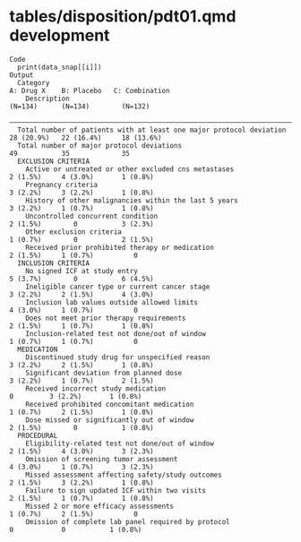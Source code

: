 # tables/disposition/pdt01.qmd development

    Code
      print(data_snap[[i]])
    Output
      Category                                                              A: Drug X    B: Placebo   C: Combination
        Description                                                          (N=134)      (N=134)        (N=132)    
      ——————————————————————————————————————————————————————————————————————————————————————————————————————————————
      Total number of patients with at least one major protocol deviation   28 (20.9%)   22 (16.4%)     18 (13.6%)  
      Total number of major protocol deviations                                 49           35             35      
      EXCLUSION CRITERIA                                                                                            
        Active or untreated or other excluded cns metastases                 2 (1.5%)     4 (3.0%)       1 (0.8%)   
        Pregnancy criteria                                                   3 (2.2%)     3 (2.2%)       1 (0.8%)   
        History of other malignancies within the last 5 years                3 (2.2%)     1 (0.7%)       1 (0.8%)   
        Uncontrolled concurrent condition                                    2 (1.5%)        0           3 (2.3%)   
        Other exclusion criteria                                             1 (0.7%)        0           2 (1.5%)   
        Received prior prohibited therapy or medication                      2 (1.5%)     1 (0.7%)          0       
      INCLUSION CRITERIA                                                                                            
        No signed ICF at study entry                                         5 (3.7%)        0           6 (4.5%)   
        Ineligible cancer type or current cancer stage                       3 (2.2%)     2 (1.5%)       4 (3.0%)   
        Inclusion lab values outside allowed limits                          4 (3.0%)     1 (0.7%)          0       
        Does not meet prior therapy requirements                             2 (1.5%)     1 (0.7%)       1 (0.8%)   
        Inclusion-related test not done/out of window                        1 (0.7%)     1 (0.7%)          0       
      MEDICATION                                                                                                    
        Discontinued study drug for unspecified reason                       3 (2.2%)     2 (1.5%)       1 (0.8%)   
        Significant deviation from planned dose                              3 (2.2%)     1 (0.7%)       2 (1.5%)   
        Received incorrect study medication                                     0         3 (2.2%)       1 (0.8%)   
        Received prohibited concomitant medication                           1 (0.7%)     2 (1.5%)       1 (0.8%)   
        Dose missed or significantly out of window                           2 (1.5%)        0           1 (0.8%)   
      PROCEDURAL                                                                                                    
        Eligibility-related test not done/out of window                      2 (1.5%)     4 (3.0%)       3 (2.3%)   
        Omission of screening tumor assessment                               4 (3.0%)     1 (0.7%)       3 (2.3%)   
        Missed assessment affecting safety/study outcomes                    2 (1.5%)     3 (2.2%)       1 (0.8%)   
        Failure to sign updated ICF within two visits                        2 (1.5%)     1 (0.7%)       1 (0.8%)   
        Missed 2 or more efficacy assessments                                1 (0.7%)     2 (1.5%)          0       
        Omission of complete lab panel required by protocol                     0            0           1 (0.8%)   

